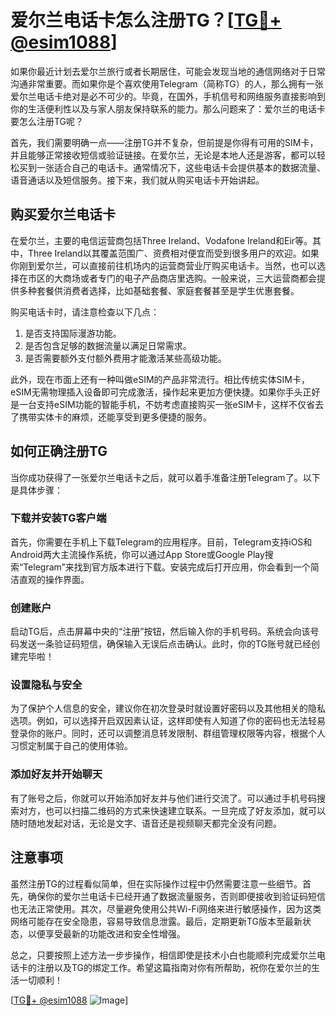 # 爱尔兰电话卡怎么注册TG？[[TG💪+ @esim1088](https://t.me/s/esim1088)]

如果你最近计划去爱尔兰旅行或者长期居住，可能会发现当地的通信网络对于日常沟通非常重要。而如果你是个喜欢使用Telegram（简称TG）的人，那么拥有一张爱尔兰电话卡绝对是必不可少的。毕竟，在国外，手机信号和网络服务直接影响到你的生活便利性以及与家人朋友保持联系的能力。那么问题来了：爱尔兰的电话卡要怎么注册TG呢？

首先，我们需要明确一点——注册TG并不复杂，但前提是你得有可用的SIM卡，并且能够正常接收短信或验证链接。在爱尔兰，无论是本地人还是游客，都可以轻松买到一张适合自己的电话卡。通常情况下，这些电话卡会提供基本的数据流量、语音通话以及短信服务。接下来，我们就从购买电话卡开始讲起。

## 购买爱尔兰电话卡

在爱尔兰，主要的电信运营商包括Three Ireland、Vodafone Ireland和Eir等。其中，Three Ireland以其覆盖范围广、资费相对便宜而受到很多用户的欢迎。如果你刚到爱尔兰，可以直接前往机场内的运营商营业厅购买电话卡。当然，也可以选择在市区的大商场或者专门的电子产品商店里选购。一般来说，三大运营商都会提供多种套餐供消费者选择，比如基础套餐、家庭套餐甚至是学生优惠套餐。

购买电话卡时，请注意检查以下几点：
1. 是否支持国际漫游功能。
2. 是否包含足够的数据流量以满足日常需求。
3. 是否需要额外支付额外费用才能激活某些高级功能。

此外，现在市面上还有一种叫做eSIM的产品非常流行。相比传统实体SIM卡，eSIM无需物理插入设备即可完成激活，操作起来更加方便快捷。如果你手头正好是一台支持eSIM功能的智能手机，不妨考虑直接购买一张eSIM卡，这样不仅省去了携带实体卡的麻烦，还能享受到更多便捷的服务。

## 如何正确注册TG

当你成功获得了一张爱尔兰电话卡之后，就可以着手准备注册Telegram了。以下是具体步骤：

### 下载并安装TG客户端
首先，你需要在手机上下载Telegram的应用程序。目前，Telegram支持iOS和Android两大主流操作系统，你可以通过App Store或Google Play搜索“Telegram”来找到官方版本进行下载。安装完成后打开应用，你会看到一个简洁直观的操作界面。

### 创建账户
启动TG后，点击屏幕中央的“注册”按钮，然后输入你的手机号码。系统会向该号码发送一条验证码短信，确保输入无误后点击确认。此时，你的TG账号就已经创建完毕啦！

### 设置隐私与安全
为了保护个人信息的安全，建议你在初次登录时就设置好密码以及其他相关的隐私选项。例如，可以选择开启双因素认证，这样即使有人知道了你的密码也无法轻易登录你的账户。同时，还可以调整消息转发限制、群组管理权限等内容，根据个人习惯定制属于自己的使用体验。

### 添加好友并开始聊天
有了账号之后，你就可以开始添加好友并与他们进行交流了。可以通过手机号码搜索对方，也可以扫描二维码的方式来快速建立联系。一旦完成了好友添加，就可以随时随地发起对话，无论是文字、语音还是视频聊天都完全没有问题。

## 注意事项

虽然注册TG的过程看似简单，但在实际操作过程中仍然需要注意一些细节。首先，确保你的爱尔兰电话卡已经开通了数据流量服务，否则即便接收到验证码短信也无法正常使用。其次，尽量避免使用公共Wi-Fi网络来进行敏感操作，因为这类网络可能存在安全隐患，容易导致信息泄露。最后，定期更新TG版本至最新状态，以便享受最新的功能改进和安全性增强。

总之，只要按照上述方法一步步操作，相信即使是技术小白也能顺利完成爱尔兰电话卡的注册以及TG的绑定工作。希望这篇指南对你有所帮助，祝你在爱尔兰的生活一切顺利！

[[TG💪+ @esim1088](https://t.me/s/esim1088) ![Image](https://i.postimg.cc/4NQfJmqS/Snipaste-2025-05-13-00-14-12.png)]